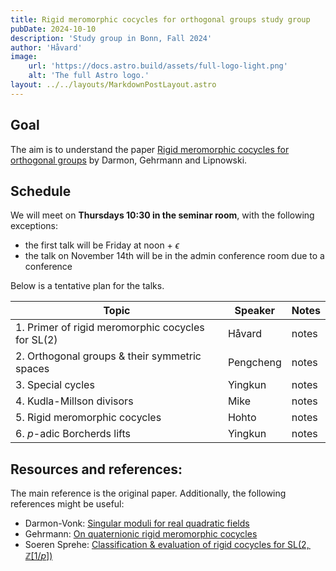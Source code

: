 ```yaml
---
title: Rigid meromorphic cocycles for orthogonal groups study group
pubDate: 2024-10-10
description: 'Study group in Bonn, Fall 2024'
author: 'Håvard'
image:
    url: 'https://docs.astro.build/assets/full-logo-light.png'
    alt: 'The full Astro logo.'
layout: ../../layouts/MarkdownPostLayout.astro
--- 
```

## Goal
The aim is to understand the paper [Rigid meromorphic cocycles for orthogonal groups](https://arxiv.org/pdf/2308.14433) by Darmon, Gehrmann and Lipnowski. 

## Schedule

We will meet on **Thursdays 10:30 in the seminar room**, with the following exceptions: 
- the first talk will be Friday at noon + $\epsilon$ 
- the talk on November 14th will be in the admin conference room due to a conference

Below is a tentative plan for the talks.

| Topic                                                        | Speaker   | Notes |
|--------------------------------------------------------------|-----------|-------|
| 1. Primer of rigid meromorphic cocycles for $\mathrm{SL}(2)$ | Håvard    | notes |
| 2. Orthogonal groups & their symmetric spaces                | Pengcheng | notes |
| 3. Special cycles                                            | Yingkun   | notes |
| 4. Kudla-Millson divisors                                    | Mike      | notes |
| 5. Rigid meromorphic cocycles                                | Hohto     | notes |
| 6. $p$-adic Borcherds lifts                                  | Yingkun   | notes |


## Resources and references:

The main reference is the original paper. 
Additionally, the following references might be useful:
- Darmon-Vonk: [Singular moduli for real quadratic fields](https://www.math.mcgill.ca/darmon/pub/Articles/Research/69.DV1/paper.pdf)
- Gehrmann: [On quaternionic rigid meromorphic cocycles](https://arxiv.org/abs/2009.04957)
- Soeren Sprehe: [Classification & evaluation of rigid cocycles for $\mathrm{SL}(2,\mathbb{Z}[1/p])$](https://drive.google.com/file/d/18WEA4C1gp3NMKFuhyXm_p2k4A_FJDBSL/view)

